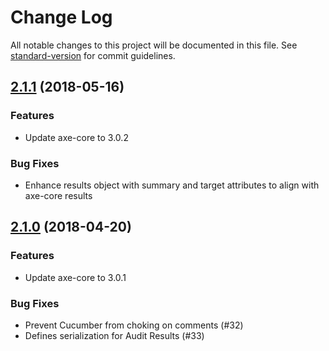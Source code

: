 # Change Log

All notable changes to this project will be documented in this file. See [standard-version](https://github.com/conventional-changelog/standard-version) for commit guidelines.


<a name="2.1.1"></a>
## [2.1.1](https://github.com/dequelabs/axe-matchers/compare/v2.1.1...v2.1.0) (2018-05-16)

### Features

* Update axe-core to 3.0.2

### Bug Fixes

* Enhance results object with summary and target attributes to align with axe-core results


<a name="2.1.0"></a>
## [2.1.0](https://github.com/dequelabs/axe-matchers/compare/v2.1.0...v2.0.0) (2018-04-20)

### Features

* Update axe-core to 3.0.1

### Bug Fixes

* Prevent Cucumber from choking on comments (#32)
* Defines serialization for Audit Results (#33)